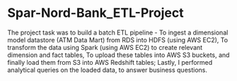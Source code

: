 # Spar-Nord-Bank_ETL-Project
The project task was to build a batch ETL pipeline - 
To ingest a dimensional model datastore (ATM Data Mart) from RDS into HDFS (using AWS EC2), 
To transform the data using Spark (using AWS EC2) to create relevant dimension and fact tables, 
To upload these tables into AWS S3 buckets, and finally load them from S3 into AWS Redshift tables;
Lastly, I performed analytical queries on the loaded data, to answer business questions.
